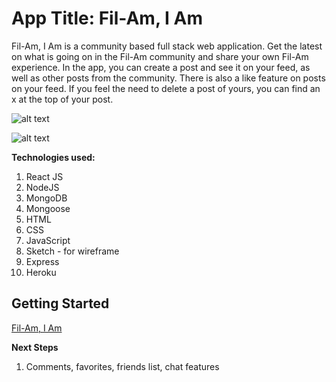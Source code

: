 # App Title: Fil-Am, I Am

Fil-Am, I Am is a community based full stack web application. Get the latest on what is going on in the Fil-Am community and share your own Fil-Am experience. In the app, you can create a post and see it on your feed, as well as other posts from the community. There is also a like feature on posts on your feed. If you feel the need to delete a post of yours, you can find an x at the top of your post. 

![alt text](filam_homepage)

![alt text](filam_feed)

**Technologies used:** 
1. React JS
2. NodeJS
3. MongoDB
4. Mongoose
5. HTML
6. CSS
7. JavaScript
8. Sketch - for wireframe
9. Express
10. Heroku

## Getting Started 
[Fil-Am, I Am](https://filamia.herokuapp.com/)

**Next Steps**

1. Comments, favorites, friends list, chat features 
